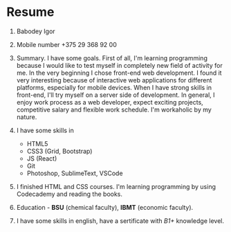 # Resume
1. Babodey Igor

1. Mobile number +375 29 368 92 00 

1. Summary. I have some goals. First of all, I'm learning programming because I would like to test myself in completely new field of activity for me. In the very beginning I chose front-end web development. I found it very interesting because of interactive web applications for different platforms, especially for mobile devices. When I have strong skills in front-end, I'll try myself on a server side of development. In general, I enjoy work process as a web developer, expect exciting projects, competitive salary and flexible work schedule. I'm workaholic by my nature.

1. I have some skills in


    * HTML5
    * CSS3 (Grid, Bootstrap)
    * JS (React)
    * Git
    * Photoshop, SublimeText, VSCode


1. I finished HTML and CSS courses. I'm learning programming by using Codecademy and reading the books.

1. Education - **BSU** (chemical faculty), **IBMT** (economic faculty).

1. I have some skills in english, have a sertificate with *B1+* knowledge level.
